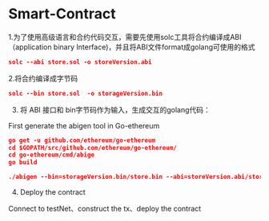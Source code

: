 # Smart-Contract

1.为了使用高级语言和合约代码交互，需要先使用solc工具将合约编译成ABI（application binary Interface)，并且将ABI文件format成golang可使用的格式
```json
solc --abi store.sol -o storeVersion.abi
```

2.将合约编译成字节码
```json
solc --bin store.sol  -o storageVersion.bin
```

3. 将 ABI 接口和 bin字节码作为输入，生成交互的golang代码：

First generate the abigen tool in Go-ethereum

```json
go get -u github.com/ethereum/go-ethereum
cd $GOPATH/src/github.com/ethereum/go-ethereum/
cd go-ethereum/cmd/abige
go build
```

```json
./abigen --bin=storageVersion.bin/store.bin --abi=storeVersion.abi/store.abi --pkg=store --out=Store.go
```

4. Deploy the contract

Connect to testNet、construct the tx、deploy the contract

